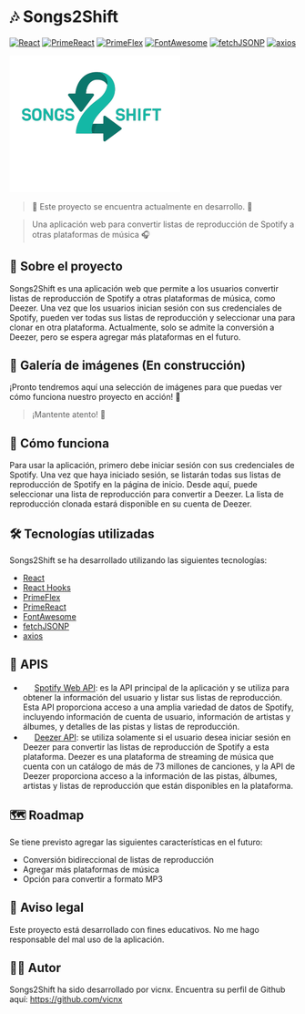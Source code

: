 # 🎶 Songs2Shift
[![React](https://img.shields.io/badge/React-v17.0.2-blue)](https://es.reactjs.org/)
[![PrimeReact](https://img.shields.io/badge/PrimeReact-v6.5.3-blue)](https://www.primefaces.org/primereact/)
[![PrimeFlex](https://img.shields.io/badge/PrimeFlex-v3.0.0-blue)](https://www.primefaces.org/primeflex/)
[![FontAwesome](https://img.shields.io/badge/FontAwesome-v5.15.4-blue)](https://fontawesome.com/)
[![fetchJSONP](https://img.shields.io/badge/fetchJSONP-v1.1.3-blue)](https://github.com/camsong/fetch-jsonp)
[![axios](https://img.shields.io/badge/axios-v0.21.1-blue)](https://github.com/axios/axios)

<img src="images/logo.png" alt="Songs2Shift logo" width="300"/>

> 🚧 Este proyecto se encuentra actualmente en desarrollo. 🚧

> Una aplicación web para convertir listas de reproducción de Spotify a otras plataformas de música 🎧




## 📝 Sobre el proyecto

Songs2Shift es una aplicación web que permite a los usuarios convertir listas de reproducción de Spotify a otras plataformas de música, como Deezer. Una vez que los usuarios inician sesión con sus credenciales de Spotify, pueden ver todas sus listas de reproducción y seleccionar una para clonar en otra plataforma. Actualmente, solo se admite la conversión a Deezer, pero se espera agregar más plataformas en el futuro.

## 🚧 Galería de imágenes (En construcción)

¡Pronto tendremos aquí una selección de imágenes para que puedas ver cómo funciona nuestro proyecto en acción! 🚀

> ¡Mantente atento! 👀

## 🚀 Cómo funciona

Para usar la aplicación, primero debe iniciar sesión con sus credenciales de Spotify. Una vez que haya iniciado sesión, se listarán todas sus listas de reproducción de Spotify en la página de inicio. Desde aquí, puede seleccionar una lista de reproducción para convertir a Deezer. La lista de reproducción clonada estará disponible en su cuenta de Deezer.

## 🛠️ Tecnologías utilizadas

Songs2Shift se ha desarrollado utilizando las siguientes tecnologías:

- [React](https://es.reactjs.org/)
- [React Hooks](https://es.reactjs.org/docs/hooks-intro.html)
- [PrimeFlex](https://www.primefaces.org/primeflex/)
- [PrimeReact](https://www.primefaces.org/primereact/)
- [FontAwesome](https://fontawesome.com/)
- [fetchJSONP](https://github.com/camsong/fetch-jsonp)
- [axios](https://github.com/axios/axios)

## 🚀 APIS

- <img src="https://www.scdn.co/i/_global/favicon.png" width="16" height="16"> [Spotify Web API](https://developer.spotify.com/documentation/web-api/): es la API principal de la aplicación y se utiliza para obtener la información del usuario y listar sus listas de reproducción. Esta API proporciona acceso a una amplia variedad de datos de Spotify, incluyendo información de cuenta de usuario, información de artistas y álbumes, y detalles de las pistas y listas de reproducción.
- <img src="https://www.deezer.com/favicon.ico" width="16" height="16"> [Deezer API](https://developers.deezer.com/api): se utiliza solamente si el usuario desea iniciar sesión en Deezer para convertir las listas de reproducción de Spotify a esta plataforma. Deezer es una plataforma de streaming de música que cuenta con un catálogo de más de 73 millones de canciones, y la API de Deezer proporciona acceso a la información de las pistas, álbumes, artistas y listas de reproducción que están disponibles en la plataforma.

## 🗺️ Roadmap

Se tiene previsto agregar las siguientes características en el futuro:

- Conversión bidireccional de listas de reproducción
- Agregar más plataformas de música
- Opción para convertir a formato MP3

## 📖 Aviso legal

Este proyecto está desarrollado con fines educativos. No me hago responsable del mal uso de la aplicación.

## 👨‍💻 Autor

Songs2Shift ha sido desarrollado por vicnx. Encuentra su perfil de Github aquí: https://github.com/vicnx
